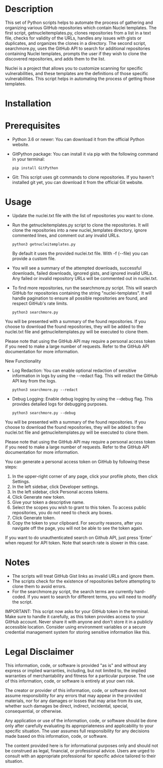 # Description

This set of Python scripts helps to automate the process of gathering and organizing various GitHub repositories which contain Nuclei templates. The first script, getnucleitemplates.py, clones repositories from a list in a text file, checks for validity of the URLs, handles any issues with gists or duplicates, and organizes the clones in a directory. The second script, searchmore.py, uses the GitHub API to search for additional repositories containing Nuclei templates, prompts the user if they wish to clone the discovered repositories, and adds them to the list.

Nuclei is a project that allows you to customize scanning for specific vulnerabilities, and these templates are the definitions of those specific vulnerabilities. This script helps in automating the process of getting those templates.

# Installation

# Prerequisites

* Python 3.6 or newer: You can download it from the official Python website.
* GitPython package: You can install it via pip with the following command in your terminal:

  `pip install GitPython`

* Git: This script uses git commands to clone repositories. If you haven't installed git yet, you can download it from the official Git website.

# Usage

* Update the nuclei.txt file with the list of repositories you want to clone.
* Run the getnucleitemplates.py script to clone the repositories. It will clone the repositories into a new nuclei_templates directory, ignore commented lines, and comment out any invalid URLs.

  `python3 getnucleitemplates.py`
  
  By default it uses the provided nuclei.txt file. With -f (--file) you can provide a custom file.

* You will see a summary of the attempted downloads, successful downloads, failed downloads, ignored gists, and ignored invalid URLs. Any failed or invalid repository URLs will be commented out in nuclei.txt.
* To find more repositories, run the searchmore.py script. This will search GitHub for repositories containing the string "nuclei-templates". It will handle pagination to ensure all possible repositories are found, and respect GitHub's rate limits.

  `python3 searchmore.py`

You will be presented with a summary of the found repositories. If you choose to download the found repositories, they will be added to the nuclei.txt file and getnucleitemplates.py will be executed to clone them.

Please note that using the GitHub API may require a personal access token if you need to make a large number of requests. Refer to the GitHub API documentation for more information.

New Functionality
* Log Redaction: You can enable optional redaction of sensitive information in logs by using the --redact flag. This will redact the GitHub API key from the logs.

  `python3 searchmore.py --redact`

* Debug Logging: Enable debug logging by using the --debug flag. This provides detailed logs for debugging purposes.

  `python3 searchmore.py --debug`

You will be presented with a summary of the found repositories. If you choose to download the found repositories, they will be added to the nuclei.txt file and getnucleitemplates.py will be executed to clone them.

Please note that using the GitHub API may require a personal access token if you need to make a large number of requests. Refer to the GitHub API documentation for more information.

You can generate a personal access token on GitHub by following these steps:

1. In the upper-right corner of any page, click your profile photo, then click Settings.
2. In the left sidebar, click Developer settings.
3. In the left sidebar, click Personal access tokens.
4. Click Generate new token.
5. Give your token a descriptive name.
6. Select the scopes you wish to grant to this token. To access public repositories, you do not need to check any boxes.
7. Click Generate token.
8. Copy the token to your clipboard. For security reasons, after you navigate off the page, you will not be able to see the token again.

If you want to do unauthenticated search on Github API, just press 'Enter' when request for API token. Note that search rate is slower in this case.

# Notes

* The scripts will treat GitHub Gist links as invalid URLs and ignore them.
* The scripts check for the existence of repositories before attempting to clone them to avoid errors.
* For the searchmore.py script, the search terms are currently hard-coded. If you want to search for different terms, you will need to modify the script.

IMPORTANT: This script now asks for your GitHub token in the terminal. Make sure to handle it carefully, as this token provides access to your GitHub account. Never share it with anyone and don't store it in a publicly accessible location. Consider using environment variables or a secure credential management system for storing sensitive information like this.

# Legal Disclaimer

This information, code, or software is provided "as is" and without any express or implied warranties, including, but not limited to, the implied warranties of merchantability and fitness for a particular purpose. The use of this information, code, or software is entirely at your own risk.

The creator or provider of this information, code, or software does not assume responsibility for any errors that may appear in the provided materials, nor for any damages or losses that may arise from its use, whether such damages be direct, indirect, incidental, special, consequential, or otherwise.

Any application or use of the information, code, or software should be done only after carefully evaluating its appropriateness and applicability to your specific situation. The user assumes full responsibility for any decisions made based on this information, code, or software.

The content provided here is for informational purposes only and should not be construed as legal, financial, or professional advice. Users are urged to consult with an appropriate professional for specific advice tailored to their situation.
